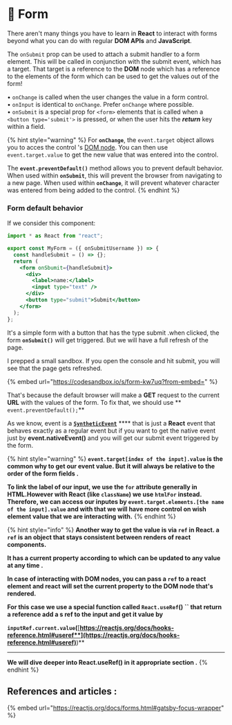 # 🏁 Form

There aren't many things you have to learn in **React** to interact with forms beyond what you can do with regular **DOM APIs** and **JavaScript**.

The `onSubmit` prop can be used to attach a submit handler to a form element. This will be called in conjunction with the submit event, which has a target. That target is a reference to the  **DOM** node which has a reference to the elements of the form which can be used to get the values out of the form!

• `onChange` is called when the user changes the value in a form control.\
• `onInput` is identical to `onChange`. Prefer `onChange` where possible.\
• `onSubmit` is a special prop for `<form>` elements that is called when a `<button type='submit'>` is pressed, or when the user hits the _**return**_ key within a field.

{% hint style="warning" %}
For **`onChange`**, the `event.target` object allows you to acces the control 's [DOM node](https://developer.mozilla.org/en/docs/Web/API/Node). You can then use `event.target.value` to get the new value that was entered into the control.

The **`event.preventDefault()`** method allows you to prevent default behavior. When used within **`onSubmit`**, this will prevent the browser from navigating to a new page. When used within **`onChange`**, it will prevent whatever character was entered from being added to the control.
{% endhint %}

### Form default behavior&#x20;

If we consider this component:

```jsx
import * as React from "react";

export const MyForm = ({ onSubmitUsername }) => {
  const handleSubmit = () => {};
  return (
    <form onSbumit={handleSubmit}>
      <div>
        <label>name:</label>
        <input type="text" />
      </div>
      <button type="submit">Submit</button>
    </form>
  );
};

```

It's a simple form with a button that has the type submit .when clicked, the form **`onSubmit()`** will get triggered. But we will have a full refresh of the page.

I prepped a small sandbox. If you open the console and hit submit, you will see that the page gets refreshed.

{% embed url="https://codesandbox.io/s/form-kw7uq?from-embed=" %}

That's because the default browser will make a **GET** request to the current **URL** with the values of the form. To fix that, we should  use ** `event.preventDefault();`**&#x20;

As we know, event is a [**`SyntheticEvent`**](https://reactjs.org/docs/events.html) **** that is just a **React** event that behaves exactly as a regular event but if you want to get the native event just by **event.nativeEvent()** and you will get our submit event triggered by the form.

{% hint style="warning" %}
**`event.target[index of the input].value` is the common why to get our event value. But it will always be relative to the order of the form fields .**&#x20;

**To link the label of our input, we use the `for` attribute generally in HTML.However with React (like `className`) we use `htmlFor` instead.  Therefore, we can access our inputes by `event.target.elements.[the name of the input].value` and with that we will have more control on wish element value that we are interacting with.**
{% endhint %}

{% hint style="info" %}
**Another way to get the value is via `ref` in React. a `ref` is an object that stays consistent between renders of react components.**&#x20;

**It has a current property according to which can be updated to any value at any time .**

**In case of interacting with DOM nodes, you can pass a `ref` to a react element and react will set the current property to the DOM node that's rendered.**

**For this case we use a special function called `React.useRef`() `` that return a reference add a s ref to the input and get it value by**

**`inputRef.current.value`(**[**https://reactjs.org/docs/hooks-reference.html#useref**](https://reactjs.org/docs/hooks-reference.html#useref)**)**

****

**We will dive deeper into React.useRef() in it appropriate section .**
{% endhint %}

## References and articles :&#x20;

{% embed url="https://reactjs.org/docs/forms.html#gatsby-focus-wrapper" %}
